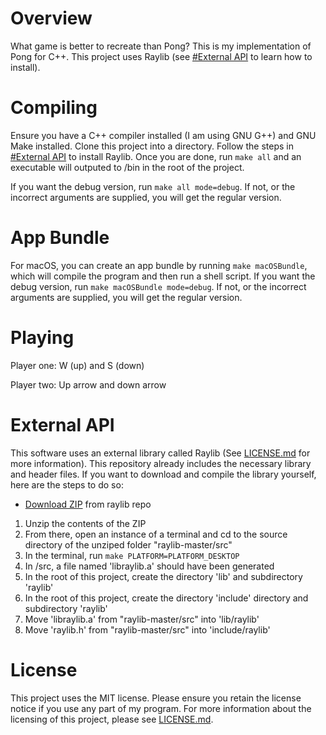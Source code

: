 # Overview

What game is better to recreate than Pong?  This is my implementation of Pong for C++.  This project uses Raylib (see [#External API](#external-api) to learn how to install).

# Compiling

Ensure you have a C++ compiler installed (I am using GNU G++) and GNU Make installed.  Clone this project into a directory.  Follow the steps in [#External API](#external-api) to install Raylib.  Once you are done, run ```make all``` and an executable will outputed to /bin in the root of the project.

If you want the debug version, run ```make all mode=debug```.  If not, or the incorrect arguments are supplied, you will get the regular version.

# App Bundle

For macOS, you can create an app bundle by running ```make macOSBundle```, which will compile the program and then run a shell script.  If you want the debug version, run ```make macOSBundle mode=debug```.  If not, or the incorrect arguments are supplied, you will get the regular version.

# Playing

Player one: W (up) and S (down)

Player two: Up arrow and down arrow

# External API

This software uses an external library called Raylib (See [LICENSE.md](LICENSE.md) for more information).  This repository already includes the necessary library and header files.  If you want to download and compile the library yourself, here are the steps to do so:

- [Download ZIP](https://github.com/raysan5/raylib/archive/refs/heads/master.zip) from raylib repo

1. Unzip the contents of the ZIP
2. From there, open an instance of a terminal and cd to the source directory of the unziped folder "raylib-master/src"
3. In the terminal, run ```make PLATFORM=PLATFORM_DESKTOP```
4. In /src, a file named 'libraylib.a' should have been generated
5. In the root of this project, create the directory 'lib' and subdirectory 'raylib'
6. In the root of this project, create the directory 'include' directory and subdirectory 'raylib'
7. Move 'libraylib.a' from "raylib-master/src" into 'lib/raylib'
8. Move 'raylib.h' from "raylib-master/src" into 'include/raylib'

# License

This project uses the MIT license. Please ensure you retain the license notice if you use any part of my program. For more information about the licensing of this project, please see [LICENSE.md](LICENSE.md).